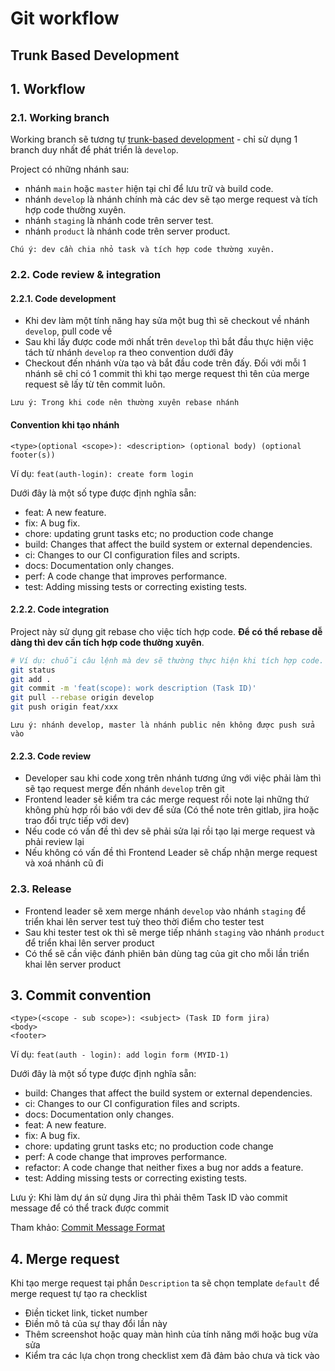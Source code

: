# Git workflow

## Trunk Based Development

## 1. Workflow

### 2.1. Working branch

Working branch sẽ tương tự [trunk-based development](https://github.com/stakater/tbd-cd-workflow) - chỉ sử dụng 1 branch duy nhất để phát triển là `develop`.

Project có những nhánh sau:

- nhánh `main` hoặc `master` hiện tại chỉ để lưu trữ và build code.
- nhánh `develop` là nhánh chính mà các dev sẽ tạo merge request và tích hợp code thường xuyên.
- nhánh `staging` là nhánh code trên server test.
- nhánh `product` là nhánh code trên server product.

```text
Chú ý: dev cần chia nhỏ task và tích hợp code thường xuyên.
```

### 2.2. Code review & integration

#### 2.2.1. Code development

- Khi dev làm một tính năng hay sửa một bug thì sẽ checkout về nhánh `develop`, pull code về
- Sau khi lấy được code mới nhất trên `develop` thì bắt đầu thực hiện việc tách từ nhánh `develop` ra theo convention dưới đây
- Checkout đến nhánh vừa tạo và bắt đầu code trên đấy. Đối với mỗi 1 nhánh sẽ chỉ có 1 commit thì khi tạo merge request thì tên của merge request sẽ lấy từ tên commit luôn.

```text
Lưu ý: Trong khi code nên thường xuyên rebase nhánh
```

#### Convention khi tạo nhánh

```text
<type>(optional <scope>): <description> (optional body) (optional footer(s))
```

Ví dụ: `feat(auth-login): create form login`

Dưới đây là một số type được định nghĩa sẵn:

- feat: A new feature.
- fix: A bug fix.
- chore: updating grunt tasks etc; no production code change
- build: Changes that affect the build system or external dependencies.
- ci: Changes to our CI configuration files and scripts.
- docs: Documentation only changes.
- perf: A code change that improves performance.
- test: Adding missing tests or correcting existing tests.

#### 2.2.2. Code integration

Project này sử dụng git rebase cho việc tích hợp code. **Để có thể rebase dễ dàng thì dev cần tích hợp code thường xuyên**.

```bash
# Ví dụ: chuỗi câu lệnh mà dev sẽ thường thực hiện khi tích hợp code.
git status
git add .
git commit -m 'feat(scope): work description (Task ID)'
git pull --rebase origin develop
git push origin feat/xxx
```

```text
Lưu ý: nhánh develop, master là nhánh public nên không được push sửa vào
```

#### 2.2.3. Code review

- Developer sau khi code xong trên nhánh tương ứng với việc phải làm thì sẽ tạo request merge đến nhánh `develop` trên git
- Frontend leader sẽ kiểm tra các merge request rồi note lại những thứ không phù hợp rồi báo với dev để sửa (Có thể note trên gitlab, jira hoặc trao đổi trực tiếp với dev)
- Nếu code có vấn đề thì dev sẽ phải sửa lại rồi tạo lại merge request và phải review lại
- Nếu không có vấn đề thì Frontend Leader sẽ chấp nhận merge request và xoá nhánh cũ đi

### 2.3. Release

- Frontend leader sẽ xem merge nhánh `develop` vào nhánh `staging` để triển khai lên server test tuỳ theo thời điểm cho tester test
- Sau khi tester test ok thì sẽ merge tiếp nhánh `staging` vào nhánh `product` để triển khai lên server product
- Có thể sẽ cần việc đánh phiên bản dùng tag của git cho mỗi lần triển khai lên server product

## 3. Commit convention

```text
<type>(<scope - sub scope>): <subject> (Task ID form jira)
<body>
<footer>
```

Ví dụ: `feat(auth - login): add login form (MYID-1)`

Dưới đây là một số type được định nghĩa sẵn:

- build: Changes that affect the build system or external dependencies.
- ci: Changes to our CI configuration files and scripts.
- docs: Documentation only changes.
- feat: A new feature.
- fix: A bug fix.
- chore: updating grunt tasks etc; no production code change
- perf: A code change that improves performance.
- refactor: A code change that neither fixes a bug nor adds a feature.
- test: Adding missing tests or correcting existing tests.

Lưu ý: Khi làm dự án sử dụng Jira thì phải thêm Task ID vào commit message để có thể track được commit

Tham khảo: [Commit Message Format](https://github.com/angular/angular/blob/master/CONTRIBUTING.md#-commit-message-format)

## 4. Merge request

Khi tạo merge request tại phần `Description` ta sẽ chọn template `default` để merge request tự tạo ra checklist

- Điền ticket link, ticket number
- Điền mô tả của sự thay đổi lần này
- Thêm screenshot hoặc quay màn hình của tính năng mới hoặc bug vừa sửa
- Kiểm tra các lựa chọn trong checklist xem đã đảm bảo chưa và tick vào
